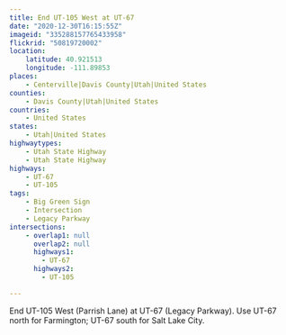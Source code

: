 ```yaml
---
title: End UT-105 West at UT-67
date: "2020-12-30T16:15:55Z"
imageid: "335288157765433958"
flickrid: "50819720002"
location:
    latitude: 40.921513
    longitude: -111.89853
places:
    - Centerville|Davis County|Utah|United States
counties:
    - Davis County|Utah|United States
countries:
    - United States
states:
    - Utah|United States
highwaytypes:
    - Utah State Highway
    - Utah State Highway
highways:
    - UT-67
    - UT-105
tags:
    - Big Green Sign
    - Intersection
    - Legacy Parkway
intersections:
    - overlap1: null
      overlap2: null
      highways1:
        - UT-67
      highways2:
        - UT-105

---
```

End UT-105 West (Parrish Lane) at UT-67 (Legacy Parkway). Use UT-67 north for Farmington; UT-67 south for Salt Lake City.